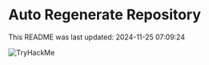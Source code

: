 # Auto Regenerate Repository

This README was last updated: 2024-11-25 07:09:24

 ![TryHackMe](https://tryhackme.com/badge/533634)